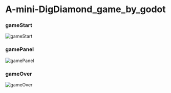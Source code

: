# A-mini-DigDiamond_game_by_godot

### gameStart  
![gameStart](https://github.com/RousingCN/A-mini-DigDiamond_game_by_godot/assets/82033699/55abbe57-95e2-42be-b25c-a66b23cf11ca)
  
### gamePanel  
![gamePanel](https://github.com/RousingCN/A-mini-DigDiamond_game_by_godot/assets/82033699/64b820a4-0844-4e2d-86d8-885337e14339)
  
### gameOver  
![gameOver](https://github.com/RousingCN/A-mini-DigDiamond_game_by_godot/assets/82033699/390c4e02-417f-41af-8f7d-b9c7580c640f)
